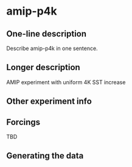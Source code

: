 <!--- This file contains a number of sections -->
<!--- They are bounded by comments like this -->
<!--- Do not edit these sections by hand -->
<!--- Start title -->
# amip-p4k
<!--- End title -->

## One-line description

<!--- Start one-line-description -->
Describe amip-p4k in one sentence.
<!--- End one-line-description -->

## Longer description

<!--- Start longer-description -->
AMIP experiment with uniform 4K SST increase
<!--- End longer-description -->

## Other experiment info

<!--- Start other-experiment-info -->
<!--- End other-experiment-info -->

## Forcings

<!--- Start forcings -->
TBD
<!--- End forcings -->

## Generating the data

<!--- TODO: auto-generate this -->
